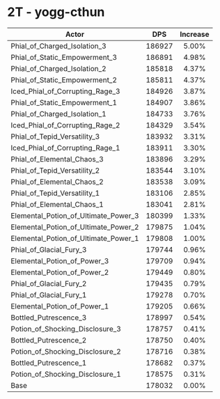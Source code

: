 # 2T - yogg-cthun
| Actor | DPS | Increase |
|---|:---:|:---:|
|Phial_of_Charged_Isolation_3|186927|5.00%|
|Phial_of_Static_Empowerment_3|186891|4.98%|
|Phial_of_Charged_Isolation_2|185818|4.37%|
|Phial_of_Static_Empowerment_2|185811|4.37%|
|Iced_Phial_of_Corrupting_Rage_3|184926|3.87%|
|Phial_of_Static_Empowerment_1|184907|3.86%|
|Phial_of_Charged_Isolation_1|184733|3.76%|
|Iced_Phial_of_Corrupting_Rage_2|184329|3.54%|
|Phial_of_Tepid_Versatility_3|183932|3.31%|
|Iced_Phial_of_Corrupting_Rage_1|183911|3.30%|
|Phial_of_Elemental_Chaos_3|183896|3.29%|
|Phial_of_Tepid_Versatility_2|183544|3.10%|
|Phial_of_Elemental_Chaos_2|183538|3.09%|
|Phial_of_Tepid_Versatility_1|183106|2.85%|
|Phial_of_Elemental_Chaos_1|183041|2.81%|
|Elemental_Potion_of_Ultimate_Power_3|180399|1.33%|
|Elemental_Potion_of_Ultimate_Power_2|179875|1.04%|
|Elemental_Potion_of_Ultimate_Power_1|179808|1.00%|
|Phial_of_Glacial_Fury_3|179744|0.96%|
|Elemental_Potion_of_Power_3|179709|0.94%|
|Elemental_Potion_of_Power_2|179449|0.80%|
|Phial_of_Glacial_Fury_2|179435|0.79%|
|Phial_of_Glacial_Fury_1|179278|0.70%|
|Elemental_Potion_of_Power_1|179205|0.66%|
|Bottled_Putrescence_3|178997|0.54%|
|Potion_of_Shocking_Disclosure_3|178757|0.41%|
|Bottled_Putrescence_2|178750|0.40%|
|Potion_of_Shocking_Disclosure_2|178716|0.38%|
|Bottled_Putrescence_1|178682|0.37%|
|Potion_of_Shocking_Disclosure_1|178575|0.31%|
|Base|178032|0.00%|
